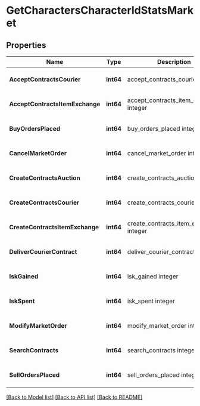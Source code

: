 # GetCharactersCharacterIdStatsMarket

## Properties
Name | Type | Description | Notes
------------ | ------------- | ------------- | -------------
**AcceptContractsCourier** | **int64** | accept_contracts_courier integer | [optional] [default to null]
**AcceptContractsItemExchange** | **int64** | accept_contracts_item_exchange integer | [optional] [default to null]
**BuyOrdersPlaced** | **int64** | buy_orders_placed integer | [optional] [default to null]
**CancelMarketOrder** | **int64** | cancel_market_order integer | [optional] [default to null]
**CreateContractsAuction** | **int64** | create_contracts_auction integer | [optional] [default to null]
**CreateContractsCourier** | **int64** | create_contracts_courier integer | [optional] [default to null]
**CreateContractsItemExchange** | **int64** | create_contracts_item_exchange integer | [optional] [default to null]
**DeliverCourierContract** | **int64** | deliver_courier_contract integer | [optional] [default to null]
**IskGained** | **int64** | isk_gained integer | [optional] [default to null]
**IskSpent** | **int64** | isk_spent integer | [optional] [default to null]
**ModifyMarketOrder** | **int64** | modify_market_order integer | [optional] [default to null]
**SearchContracts** | **int64** | search_contracts integer | [optional] [default to null]
**SellOrdersPlaced** | **int64** | sell_orders_placed integer | [optional] [default to null]

[[Back to Model list]](../README.md#documentation-for-models) [[Back to API list]](../README.md#documentation-for-api-endpoints) [[Back to README]](../README.md)


